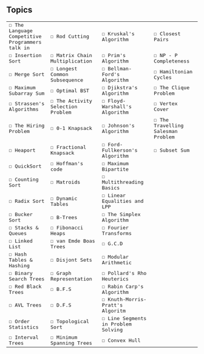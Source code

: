 ## Topics

<kbd>

|   | |   | |
|---|---|---|---|
| &#9744; The Language Competitive <br> Programmers talk in | &#9744; Rod Cutting | &#9744; Kruskal's Algorithm | &#9744; Closest Pairs |
| &#9744; Insertion Sort | &#9744; Matrix Chain Multiplication | &#9744; Prim's Algorithm | &#9744; NP - P Completeness |
| &#9744; Merge Sort | &#9744; Longest Common Subsequence | &#9744; Bellman-Ford's Algorithm | &#9744; Hamiltonian Cycles |
| &#9744; Maximum Subarray Sum | &#9744; Optimal BST | &#9744; Djikstra's Algorithm | &#9744; The Clique Problem |
| &#9744; Strassen's Algorithms | &#9744; The Activity Selection Problem | &#9744; Floyd-Warshall's Algorithm | &#9744; Vertex Cover |
| &#9744; The Hiring Problem | &#9744; 0-1 Knapsack | &#9744; Johnson's Algorithm | &#9744; The Travelling Salesman Problem |
| &#9744; Heaport | &#9744; Fractional Knapsack | &#9744; Ford-Fullkerson's Algorithm | &#9744; Subset Sum |
| &#9744; QuickSort | &#9744; Hoffman's code | &#9744; Maximum Bipartite |   |
| &#9744; Counting Sort | &#9744; Matroids | &#9744; Multithreading Basics |   |
| &#9744; Radix Sort | &#9744; Dynamic Tables | &#9744; Linear Equalities and LPP |   |
| &#9744; Bucker Sort | &#9744; B-Trees | &#9744; The Simplex Algorithm |   |
| &#9744; Stacks & Queues | &#9744; Fibonacci Heaps | &#9744; Fourier Transforms |   |
| &#9744; Linked List | &#9744; van Emde Boas Trees | &#9744; G.C.D |   |
| &#9744; Hash Tables & Hashing | &#9744; Disjont Sets | &#9744; Modular Arithmetic |   |
| &#9744; Binary Search Trees | &#9744; Graph Representation | &#9744; Pollard's Rho Heuterics |   |
| &#9744; Red Black Trees | &#9744; B.F.S | &#9744; Rabin Carp's Algorithm |   |
| &#9744; AVL Trees | &#9744; D.F.S | &#9744; Knuth-Morris-Pratt's Algoritm |   |
| &#9744; Order Statistics | &#9744; Topological Sort | &#9744; Line Segments in Problem Solving |   |
| &#9744; Interval Trees | &#9744; Minimum Spanning Trees | &#9744; Convex Hull |   |

</kbd>
